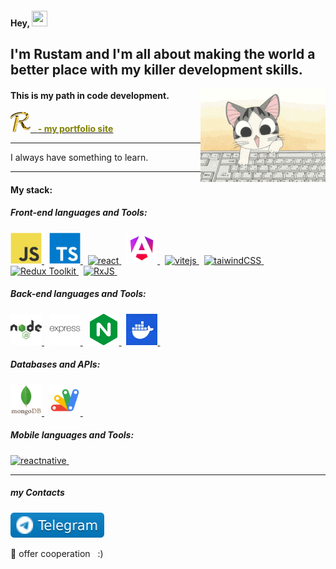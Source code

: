#### Hey,  <img src="https://user-images.githubusercontent.com/18350557/176309783-0785949b-9127-417c-8b55-ab5a4333674e.gif" width="25" height="25"/>

## I'm Rustam and I'm all about making the world a better place with my killer development skills.

<img align="right" src="assets/citty.gif" width="200" alt="tapping on the keyboard"/>

#### This is my path in code development.
<a href="https://pyctam-ac.github.io/sultangaliev-web/" target="_blank" rel="noreferrer"><img src="./assets/R-letter-new.png" width="32" height="32" /> &nbsp; <strong style="color: olive"> - my portfolio site</strong></a> 


---

I always have something to learn.

---

#### My stack:

<h5  align="left">Front-end languages and Tools:</h5>

<p align="left">
<a href="https://developer.mozilla.org/en-US/docs/Web/JavaScript" target="_blank"> <img src="https://raw.githubusercontent.com/devicons/devicon/master/icons/javascript/javascript-original.svg" alt="javascript" width="50" height="50" title='JavaScript'/> </a> &nbsp;
<a href="https://www.typescriptlang.org/" target="_blank"> <img src="https://raw.githubusercontent.com/devicons/devicon/master/icons/typescript/typescript-original.svg" alt="typescript" width="50" height="50" title='TypeScript'/> </a> &nbsp;
<a href="https://reactjs.org/" target="_blank"> <img src="https://reactnative.dev/img/header_logo.svg" alt="react" width="50" height="50" title='React'/> </a> &nbsp;
<a href="https://angular.dev/" target="_blank"> <img src="./assets/angular_renaissance.png" alt="react" width="50" height="50" title='Angular'/> </a> &nbsp;
<a href="https://vitejs.dev" target="_blank"> <img src="https://vitejs.dev/logo.svg" alt="vitejs" width="50" height="50" title='Vite'/> </a> &nbsp;
<a href="https://tailwindcss.com/" target="_blank"> <img src="https://avatars.githubusercontent.com/u/67109815?s=200&v=4" alt="taiwindCSS" width="50" height="50" title='Tailwind CSS'/> </a> &nbsp;
<a href="https://redux-toolkit.js.org/" target="_blank"> <img src="https://redux-toolkit.js.org/img/redux.svg" alt="Redux Toolkit" width="50" height="50" title='Redux Toolkit'/> </a> &nbsp;
<a href="https://rxjs.dev/" target="_blank"> <img src="https://rxjs.dev/generated/images/marketing/home/Rx_Logo-512-512.png" alt="RxJS" width="50" height="50" title='RxJS'/> </a> &nbsp;

</p>

<h5 align="left">Back-end languages and Tools:</h5>
<a href="https://nodejs.org" target="_blank"><img src="https://raw.githubusercontent.com/devicons/devicon/master/icons/nodejs/nodejs-original-wordmark.svg" alt="nodejs" width="50" height="50" 
title='Node.js' /> </a> &nbsp;
<a href="https://expressjs.com" target="_blank"> <img src="https://raw.githubusercontent.com/devicons/devicon/master/icons/express/express-original-wordmark.svg" alt="express" width="50" height="50" title='Express'/> </a> &nbsp;
<a href="https://www.nginx.com" target="_blank"> <img src="https://raw.githubusercontent.com/devicons/devicon/master/icons/nginx/nginx-original.svg" alt="nginx" width="50" height="50" title='NGINX'/> </a> &nbsp;
<a href="https://www.docker.com/" target="_blank"> <img src="./assets/docker-189-189.jpg" alt="docker" width="50" height="50" title='docker'/> </a> &nbsp;
</p>

<h5  align="left">Databases and APIs:</h5>
<p align="left">
<a href="https://www.mongodb.com/" target="_blank"> <img src="https://raw.githubusercontent.com/devicons/devicon/master/icons/mongodb/mongodb-original-wordmark.svg" alt="mongodb" width="50" height="50" title='MongoDB'/> </a> &nbsp;
<a href="https://developers.google.com/apps-script?hl=ru" target="_blank"> <img src="./assets/apps_script_1x_24dp.png" alt="mongodb" width="50" height="50" title='Google Apps Script'/> </a> &nbsp;
</p>


<h5  align="left">Mobile languages and Tools:</h5>
<p align="left">
<a href="https://reactnative.dev/" target="_blank"> <img src="https://reactnative.dev/img/header_logo.svg" alt="reactnative" width="50" height="50" title='React Native'/> </a> &nbsp;
</p>

---
<h5  align="left">my Contacts</h5>
<!-- <a href="https://t.me/pyctamAC"> <img src="./assets/telegram-messenger-new4234.jpg" alt="Telegram" width="60" height="50" title='Telegram'/> </a> 
<p align="left"> -->
<a href="https://t.me/pyctamAC" target="_blank"> <img src="./assets/-Telegram-blue.svg" alt="Telegram" width="150" height="40" title='Telegram'/> </a> 
<p align="left">
💼 offer cooperation&nbsp;&nbsp; :)
</p>
 




